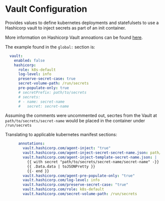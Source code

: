 # Vault Configuration

Provides values to define kubernetes deployments and statefulsets to use a Hashicorp vault to inject secrets as part of an init container.

More information on Hashicorp Vault annoations can be found [here](https://www.vaultproject.io/docs/platform/k8s/injector/annotations).

The example found in the `global:` section is:

```yaml
  vault:
    enabled: false
    hashicorp:
      role: k8s-default
      log-level: info
      preserve-secret-case: true
      secret-volume-path: /run/secrets
      pre-populate-only: true
      # secretPrefix: path/to/secrets
      # secrets:
      # - name: secret-name
      #   secret: secret-name
```

Assuming the comments were uncommented out, secrtes from the Vault at `path/to/secrets/secret-name` would be placed in the container under `/run/secrets`

Translating to applicable kubernetes manifest sections:

```yaml
      annotations:
        vault.hashicorp.com/agent-inject: "true"
        vault.hashicorp.com/agent-inject-secret-secret-name.json: path/to/secrets/secret-name
        vault.hashicorp.com/agent-inject-template-secret-name.json: |
          {{ with secret "path/to/secrets/secret-name/secret-name" -}}
          {{ .Data.data | toJSONPretty }}
          {{- end }}
        vault.hashicorp.com/agent-pre-populate-only: "true"
        vault.hashicorp.com/log-level: info
        vault.hashicorp.com/preserve-secret-case: "true"
        vault.hashicorp.com/role: k8s-default
        vault.hashicorp.com/secret-volume-path: /run/secrets
```
